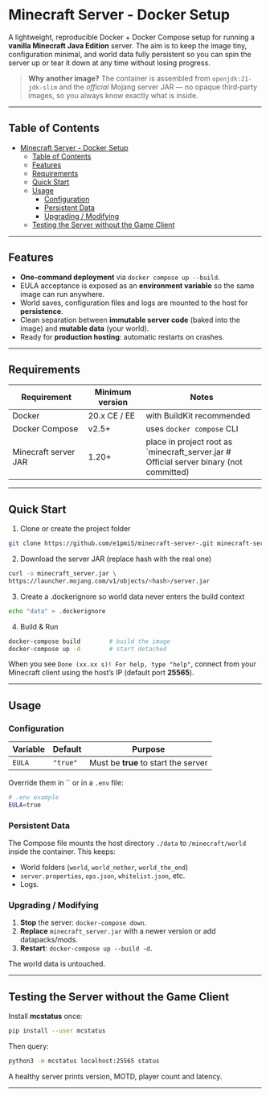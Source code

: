 # Minecraft Server - Docker Setup

A lightweight, reproducible Docker + Docker Compose setup for running a **vanilla Minecraft Java Edition** server.  The aim is to keep the image tiny, configuration minimal, and world data fully persistent so you can spin the server up or tear it down at any time without losing progress.

> **Why another image?**  The container is assembled from `openjdk:21-jdk-slim` and the *official* Mojang server JAR — no opaque third‑party images, so you always know exactly what is inside.

---

## Table of Contents

- [Minecraft Server - Docker Setup](#minecraft-server---docker-setup)
  - [Table of Contents](#tableofcontents)
  - [Features](#features)
  - [Requirements](#requirements)
  - [Quick Start](#quickstart)
  - [Usage](#usage)
    - [Configuration](#configuration)
    - [Persistent Data](#persistentdata)
    - [Upgrading / Modifying](#upgradingmodifying)
  - [Testing the Server without the Game Client](#testingtheserverwithoutthegameclient)

---

## Features

- **One‑command deployment** via `docker compose up --build`.
- EULA acceptance is exposed as an **environment variable** so the same image can run anywhere.
- World saves, configuration files and logs are mounted to the host for **persistence**.
- Clean separation between **immutable server code** (baked into the image) and **mutable data** (your world).
- Ready for **production hosting**: automatic restarts on crashes.

---

## Requirements

| Requirement          | Minimum version | Notes                                                                                        |
| -------------------- | --------------- | -------------------------------------------------------------------------------------------- |
| Docker               | 20.x CE / EE    | with BuildKit recommended                                                                    |
| Docker Compose       | v2.5+           | uses `docker compose` CLI                                                                    |
| Minecraft server JAR | 1.20+           | place in project root as \`minecraft\_server.jar    # Official server binary (not committed) |

---

## Quick Start

1. Clone or create the project folder
```bash
git clone https://github.com/e1pmiS/minecraft-server-.git minecraft-server && cd minecraft-server
```

2. Download the server JAR (replace hash with the real one)

```bash
curl -o minecraft_server.jar \ 
https://launcher.mojang.com/v1/objects/<hash>/server.jar
```

3. Create a .dockerignore so world data never enters the build context

```bash
echo "data" > .dockerignore
```

4. Build & Run
   
```bash
docker-compose build        # build the image
docker-compose up -d        # start detached
```



When you see `Done (xx.xx s)! For help, type "help"`, connect from your Minecraft client using the host’s IP (default port **25565**).

---

## Usage

### Configuration

| Variable | Default  | Purpose                              |
| -------- | -------- | ------------------------------------ |
| `EULA`   | `"true"` | Must be **true** to start the server |

Override them in \`\` or in a `.env` file:

```bash
# .env example
EULA=true
```

### Persistent Data

The Compose file mounts the host directory `./data` to `/minecraft/world` inside the container.  This keeps:

- World folders (`world`, `world_nether`, `world_the_end`)
- `server.properties`, `ops.json`, `whitelist.json`, etc.
- Logs.

### Upgrading / Modifying

1. **Stop** the server: `docker-compose down`.
2. **Replace** `minecraft_server.jar` with a newer version or add datapacks/mods.
3. **Restart**: `docker-compose up --build -d`.

The world data is untouched.

---

## Testing the Server without the Game Client

Install **mcstatus** once:

```bash
pip install --user mcstatus
```

Then query:

```bash
python3 -m mcstatus localhost:25565 status
```

A healthy server prints version, MOTD, player count and latency.

---